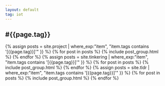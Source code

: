 ```yaml
---
layout: default
tag: iot
---
```


<div class="pt-3 container text-center">
    <h2>#{{page.tag}}</h2>
</div>

<div class="container pt-3 pb-5 mb-5">
    <div class="card-group row text-center">
        {% assign posts = site.project | where_exp:"item", "item.tags contains '[{{page.tag}}]'" }} %}
        {% for post in posts %}
        {% include post_group.html %}
        {% endfor %}
        {% assign posts = site.tinkering | where_exp:"item", "item.tags contains '[{{page.tag}}]'" }} %}
        {% for post in posts %}
        {% include post_group.html %}
        {% endfor %}
        {% assign posts = site.tldr | where_exp:"item", "item.tags contains '[{{page.tag}}]'" }} %}
        {% for post in posts %}
        {% include post_group.html %}
        {% endfor %}
    </div>
</div>